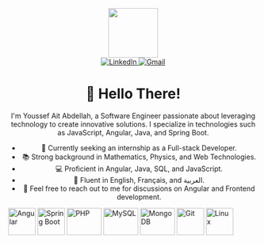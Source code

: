 <div id="header" align="center">
	<img src="https://media.giphy.com/media/M9gbBd9nbDrOTu1Mqx/giphy.gif" width="100"/>
	<div>
		<a href="https://www.linkedin.com/in/youssef-ait-abdellah/" target="_blank">
			<img src="https://img.shields.io/badge/LinkedIn-0077B5?style=for-the-badge&logo=linkedin&logoColor=white" alt="LinkedIn" />
		</a>
		<a href="mailto:yussef.aitabdellah@gmail.com" target="_blank">
			<img src="https://img.shields.io/badge/Gmail-D14836?style=for-the-badge&logo=gmail&logoColor=white" alt="Gmail" />
		</a>	
	</div>
</div>

<h1 align="center">👋 Hello There!</h1>
<p align="center">I'm Youssef Ait Abdellah, a Software Engineer passionate about leveraging technology to create innovative solutions. I specialize in technologies such as JavaScript, Angular, Java, and Spring Boot.</p>

<ul align="center">
	<li>🏦 Currently seeking an internship as a Full-stack Developer.</li>
	<li>📚 Strong background in Mathematics, Physics, and Web Technologies.</li>
	<li>💻 Proficient in Angular, Java, SQL, and JavaScript.</li>
	<li>📖 Fluent in English, Français, and العربية.</li>
	<li>💬 Feel free to reach out to me for discussions on Angular and Frontend development.</li>
</ul>

<p align="">
	<!-- Angular -->
	<img src="https://www.vectorlogo.zone/logos/angular/angular-icon.svg" alt="Angular" width="55" height="55"/>
	<!-- Spring Boot -->
	<img src="https://www.vectorlogo.zone/logos/springio/springio-icon.svg" alt="Spring Boot" width="55" height="55"/>
	<!-- PHP -->
	<img src="https://www.vectorlogo.zone/logos/php/php-ar21.svg" alt="PHP" width="70" height="55"/>
	<!-- MySQL -->
	<img src="https://www.vectorlogo.zone/logos/mysql/mysql-icon.svg" alt="MySQL" width="70" height="55"/>
	<!-- MongoDB -->
	<img src="https://www.vectorlogo.zone/logos/mongodb/mongodb-icon.svg" alt="MongoDB" width="70" height="55"/>
	<!-- Git -->
	<img src="https://www.vectorlogo.zone/logos/git-scm/git-scm-icon.svg" alt="Git" width="55" height="55"/> 
	<!-- Linux -->
	<img src="https://www.vectorlogo.zone/logos/linux/linux-icon.svg" alt="Linux" width="55" height="55"/> 
</p>
